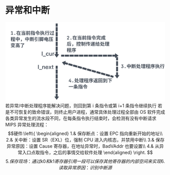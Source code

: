 # 异常和中断
![|500](Images/Pasted%20image%2020241113181120.png)
若异常/中断处理程序能解决问题，则回到第 i 条指令或第 i+1 条指令继续执行
若是不可恢复的致命错误，则终止用户进程，通常具体处理过程全部由 OS 软件完成
各类异常发生的流水段不同，在每条指令执行结束时，会检测有没有中断请求
MIPS 异常处理流程：
$$硬件:\left\{
\begin{aligned}
1.& 保存断点：设置 EPC 指向重新开始的地址\\
2.& 关中断：设置 SR（EXL）位，强制 CPU 进入内核态，并禁用中断\\
3.& 保存异常原因：设置 Cause 寄存器，在地址异常时，BadVAddr 也要设置\\
4.& 从异常入口点取指令，之后的事情交给软件处理
\end{aligned}
\right.
$$
$$
5. 保存现场：通过 k0 和 k1 寄存器引用一段可以保存其他寄存器的内部空间来实现
6. 读取异常原因：识别中断源
$$